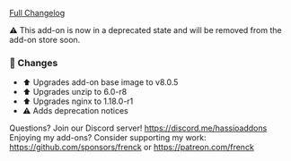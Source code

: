 [Full Changelog][changelog]

⚠️ This add-on is now in a deprecated state and will be removed from the add-on store soon.

### 🔨 Changes

- ⬆ Upgrades add-on base image to v8.0.5
- ⬆ Upgrades unzip to 6.0-r8
- ⬆ Upgrades nginx to 1.18.0-r1
- ⚠ Adds deprecation notices

[changelog]: https://github.com/hassio-addons/addon-happy-bubbles/compare/v3.1.3...v3.1.4

Questions? Join our Discord server! https://discord.me/hassioaddons
Enjoying my add-ons? Consider supporting my work:
https://github.com/sponsors/frenck or https://patreon.com/frenck